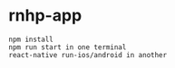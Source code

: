 # rnhp-app

```shell
npm install
npm run start in one terminal
react-native run-ios/android in another
```
